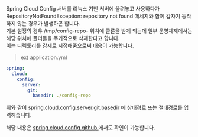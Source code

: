Spring Cloud Config 서버를 리눅스 기반 서버에 올려놓고 사용하다가 RepositoryNotFoundException: repository not found 메세지와 함께 갑자기 동작하지 않는 경우가 발생하곤 합니다. <br>
기본 설정의 경우 /tmp/config-repo-<randomId> 위치에 클론을 받게 되는데 일부 운영체제에서는 해당 위치에 폴더들을 주기적으로 삭제한다고 합니다. <br>
이는 디렉토리를 강제로 지정해줌으로써 대응이 가능합니다. <br>
  
> ex) application.yml
 
~~~yml
spring:
  cloud:
    config:
      server:
        git:
          basedir: ./config-repo
~~~

위와 같이 spring.cloud.config.server.git.basedir 에 상대경로 또는 절대경로를 입력해줍니다. <br>
  
해당 내용은 <a href="https://github.com/spring-cloud/spring-cloud-config/blob/main/docs/src/main/asciidoc/spring-cloud-config.adoc#version-control-backend-filesystem-use">spring cloud config github </a> 에서도 확인이 가능합니다. 
